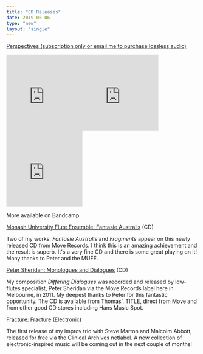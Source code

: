 ```yaml
---
title: "CD Releases"
date: 2019-06-06
type: "new"
layout: "single"
---
```

[Perspectives (subscription only or email me to purchase lossless audio)](https://vincentgiles.bandcamp.com/album/perspectives)
<br />

<iframe style="border: 0; width: 200px; height: 200px;" src="https://bandcamp.com/EmbeddedPlayer/album=4170228168/size=large/bgcol=ffffff/linkcol=63b2cc/minimal=true/transparent=true/" seamless><a href="http://vincentgiles.bandcamp.com/album/dictaphone-music">dictaphone music by Vincent Giles</a></iframe><iframe style="border: 0; width: 200px; height: 200px;" src="https://bandcamp.com/EmbeddedPlayer/album=2305031539/size=large/bgcol=ffffff/linkcol=63b2cc/minimal=true/transparent=true/" seamless><a href="http://vincentgiles.bandcamp.com/album/post-hoc-ergo-propter-hoc">Post Hoc Ergo Propter Hoc by Vincent Giles</a></iframe><iframe style="border: 0; width: 200px; height: 200px;" src="https://bandcamp.com/EmbeddedPlayer/album=1714574950/size=large/bgcol=ffffff/linkcol=63b2cc/minimal=true/transparent=true/" seamless><a href="http://vincentgiles.bandcamp.com/album/dictaphone-music-ii">dictaphone music II by Vincent Giles</a></iframe>

More available on Bandcamp.

[Monash University Flute Ensemble: Fantasie Australis][1] (CD)

Two of my works: _Fantasie Australis_ and _Fragments_ appear on this newly released CD from Move Records. I think this is an amazing achievement and the result is superb. It's a very fine CD and there is some great playing on it! Many thanks to Peter and the MUFE.

[Peter Sheridan: Monologues and Dialogues][2] (CD)

My composition _Differing Dialogues_ was recorded and released by low-flutes specialist, Peter Sheridan via the Move Records label here in Melbourne, in 2011. My deepest thanks to Peter for this fantastic opportunity. The CD is available from Thomas', TITLE, direct from Move and from other good CD stores including Hans Music Spot.

[ Fracture: Fracture][3] (Electronic)

The first release of my improv trio with Steve Marton and Malcolm Abbott, released for free via the Clinical Archives netlabel. A new collection of electronic-inspired music will be coming out in the next couple of months!

 

[1]: http://www.move.com.au/disc/fantasie-australis
[2]: http://www.move.com.au/disc/peter-sheridan-monologues-dialogues
[3]: http://archive.org/details/ca340_f

  